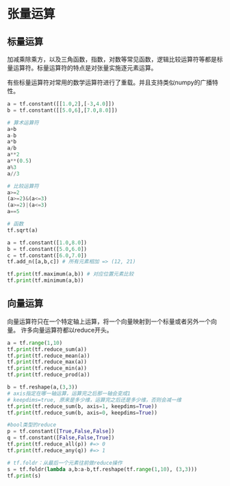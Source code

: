 # 张量运算

## 标量运算

加减乘除乘方，以及三角函数，指数，对数等常见函数，逻辑比较运算符等都是标量运算符。标量运算符的特点是对张量实施逐元素运算。

有些标量运算符对常用的数学运算符进行了重载。并且支持类似numpy的广播特性。

```python
a = tf.constant([[1.0,2],[-3,4.0]])
b = tf.constant([[5.0,6],[7.0,8.0]])

# 算术运算符
a+b
a-b
a*b
a/b
a**2
a**(0.5)
a%3
a//3

# 比较运算符
a>=2
(a>=2)&(a<=3)
(a>=2)|(a<=3)
a==5

# 函数
tf.sqrt(a)

a = tf.constant([1.0,8.0])
b = tf.constant([5.0,6.0])
c = tf.constant([6.0,7.0])
tf.add_n([a,b,c]) # 所有元素相加 => (12, 21)

tf.print(tf.maximum(a,b)) # 对应位置元素比较
tf.print(tf.minimum(a,b))
```

## 向量运算

向量运算符只在一个特定轴上运算，将一个向量映射到一个标量或者另外一个向量。 许多向量运算符都以reduce开头。

```python
a = tf.range(1,10)
tf.print(tf.reduce_sum(a))
tf.print(tf.reduce_mean(a))
tf.print(tf.reduce_max(a))
tf.print(tf.reduce_min(a))
tf.print(tf.reduce_prod(a))

b = tf.reshape(a,(3,3))
# axis指定在哪一轴运算，运算完之后那一轴会变成1
# keepdims=true, 原来是多少维，运算完之后还是多少维，否则会减一维
tf.print(tf.reduce_sum(b, axis=1, keepdims=True)) 
tf.print(tf.reduce_sum(b, axis=0, keepdims=True))

#bool类型的reduce
p = tf.constant([True,False,False])
q = tf.constant([False,False,True])
tf.print(tf.reduce_all(p)) #=> 0
tf.print(tf.reduce_any(q)) #=> 1

# tf.foldr：从最后一个元素往前做reduce操作
s = tf.foldr(lambda a,b:a-b,tf.reshape(tf.range(1,10), (3,3)))
tf.print(s)
```